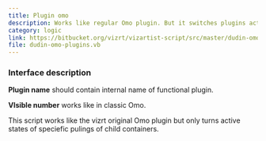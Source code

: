 ```yaml
---
title: Plugin omo
description: Works like regular Omo plugin. But it switches plugins active.
category: logic
link: https://bitbucket.org/vizrt/vizartist-script/src/master/dudin-omo/dudin-omo-plugins/
file: dudin-omo-plugins.vb
---
```



<interface-description image="plugin-omo-interface.png">

### Interface description

__Plugin name__ should contain internal name of functional plugin.

__VIsible number__ works like in classic Omo.

</interface-description>

This script works like the vizrt original Omo plugin but only turns active states of speciefic pulings of child containers.
